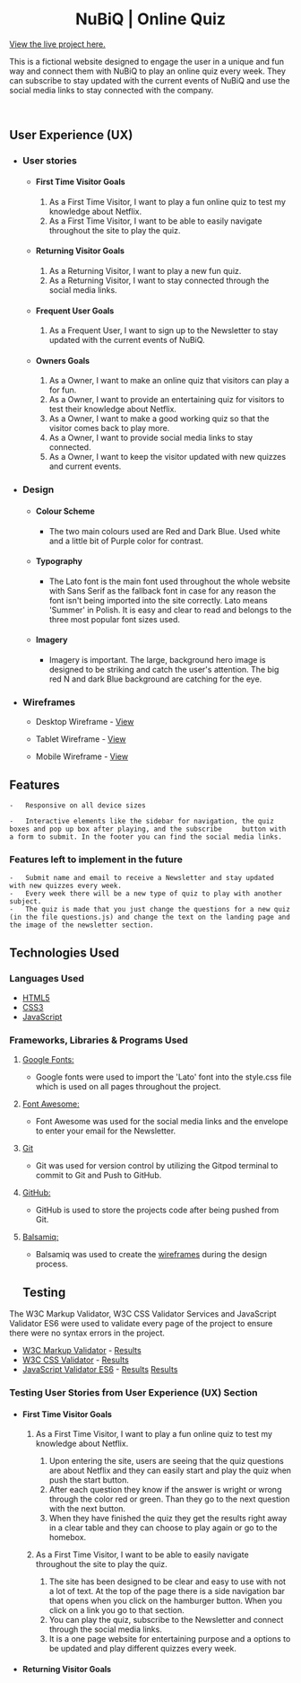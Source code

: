 <h1 align="center">NuBiQ | Online Quiz</h1>

[View the live project here.]()

This is a fictional website designed to engage the user in a unique and fun way and connect them with NuBiQ to play an online quiz every week. They can subscribe to stay updated with the current events of NuBiQ and use the social media links to stay connected with the company. 

<h2 align="center"><img src=""></h2>

## User Experience (UX)

-  ### User stories

    -   #### First Time Visitor Goals

        1. As a First Time Visitor, I want to play a fun online quiz to test my knowledge about Netflix.
        2. As a First Time Visitor, I want to be able to easily navigate throughout the site to play the quiz.
    
    -   #### Returning Visitor Goals

        1. As a Returning Visitor, I want to play a new fun quiz.
        2. As a Returning Visitor, I want to stay connected through the social media links.
    
    -   #### Frequent User Goals
        1. As a Frequent User, I want to sign up to the Newsletter to stay updated with the current events of NuBiQ.
        

    -   #### Owners Goals
        1. As a Owner, I want to make an online quiz that visitors can play a for fun.
        2. As a Owner, I want to provide an entertaining quiz for visitors to test their knowledge about Netflix.
        3. As a Owner, I want to make a good working quiz so that the visitor comes back to play more.
        4. As a Owner, I want to provide social media links to stay connected.
        5. As a Owner, I want to keep the visitor updated with new quizzes and current events.

-  ### Design

    -   #### Colour Scheme
        -   The two main colours used are Red and Dark Blue. Used white and a little bit of Purple color for contrast.

    -   #### Typography
        -   The Lato font is the main font used throughout the whole website with Sans Serif as the fallback font in case for any reason the font isn't being imported into the site correctly. Lato means 'Summer' in Polish. It is easy and clear to read and belongs to the three most popular font sizes used.

    -   #### Imagery
        -   Imagery is important. The large, background hero image is designed to be striking and catch the user's attention. The big red N and dark Blue background are catching for the eye.

*  ### Wireframes

    -   Desktop Wireframe - [View]()

    -   Tablet Wireframe - [View]()

    -   Mobile Wireframe - [View]()

## Features

    -   Responsive on all device sizes

    -   Interactive elements like the sidebar for navigation, the quiz boxes and pop up box after playing, and the subscribe     button with a form to submit. In the footer you can find the social media links.

   ### Features left to implement in the future

    -   Submit name and email to receive a Newsletter and stay updated with new quizzes every week.
    -   Every week there will be a new type of quiz to play with another subject.
    -   The quiz is made that you just change the questions for a new quiz (in the file questions.js) and change the text on the landing page and the image of the newsletter section. 

## Technologies Used

   ### Languages Used

-   [HTML5](https://en.wikipedia.org/wiki/HTML5)
-   [CSS3](https://en.wikipedia.org/wiki/Cascading_Style_Sheets)
-   [JavaScript]()

### Frameworks, Libraries & Programs Used

1. [Google Fonts:](https://fonts.google.com/)
    - Google fonts were used to import the 'Lato' font into the style.css file which is used on all pages throughout the project.
1. [Font Awesome:](https://fontawesome.com/)
    - Font Awesome was used for the social media links and the envelope to enter your email for the Newsletter.
1. [Git](https://git-scm.com/)
    - Git was used for version control by utilizing the Gitpod terminal to commit to Git and Push to GitHub.
1. [GitHub:](https://github.com/)
    - GitHub is used to store the projects code after being pushed from Git.
1. [Balsamiq:](https://balsamiq.com/)
    - Balsamiq was used to create the [wireframes](https://github.com/) during the design process.

    ## Testing

The W3C Markup Validator, W3C CSS Validator Services and JavaScript Validator ES6 were used to validate every page of the project to ensure there were no syntax errors in the project.

-   [W3C Markup Validator](https://jigsaw.w3.org/css-validator/#validate_by_input) - [Results]()
-   [W3C CSS Validator](https://jigsaw.w3.org/css-validator/#validate_by_input) - [Results]()
-   [JavaScript Validator ES6](https://www.piliapp.com/syntax-check/es6/) - [Results]() [Results]()

### Testing User Stories from User Experience (UX) Section

-   #### First Time Visitor Goals

    1. As a First Time Visitor, I want to play a fun online quiz to test my knowledge about Netflix.

        1. Upon entering the site, users are seeing that the quiz questions are about Netflix and they can easily start and play the quiz when push the start button. 
        2. After each question they know if the answer is wright or wrong through the color red or green. Than they go to the next question with the next button.
        3. When they have finished the quiz they get the results right away in a clear table and they can choose to play again or go to the homebox.

    2. As a First Time Visitor, I want to be able to easily navigate throughout the site to play the quiz.

        1. The site has been designed to be clear and easy to use with not a lot of text. At the top of the page there is a side navigation bar that opens when you click on the hamburger button. When you click on a link you go to that section. 
        2. You can play the quiz, subscribe to the Newsletter and connect through the social media links.
        3. It is a one page website for entertaining purpose and a options to be updated and play different quizzes every week.

    
-   #### Returning Visitor Goals

    
